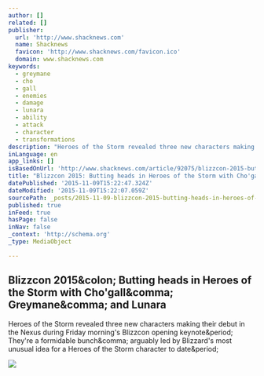 ```yaml
---
author: []
related: []
publisher:
  url: 'http://www.shacknews.com'
  name: Shacknews
  favicon: 'http://www.shacknews.com/favicon.ico'
  domain: www.shacknews.com
keywords:
  - greymane
  - cho
  - gall
  - enemies
  - damage
  - lunara
  - ability
  - attack
  - character
  - transformations
description: "Heroes of the Storm revealed three new characters making their debut in the Nexus during Friday morning's Blizzcon opening keynote. They're a formidable bunch, arguably led by Blizzard's most unusual idea for a Heroes of the Storm character to date."
inLanguage: en
app_links: []
isBasedOnUrl: 'http://www.shacknews.com/article/92075/blizzcon-2015-butting-heads-in-heroes-of-the-storm-with-chogall-greymane-and-lunara'
title: "Blizzcon 2015: Butting heads in Heroes of the Storm with Cho'gall, Greymane, and Lunara"
datePublished: '2015-11-09T15:22:47.324Z'
dateModified: '2015-11-09T15:22:07.059Z'
sourcePath: _posts/2015-11-09-blizzcon-2015-butting-heads-in-heroes-of-the-storm-with-cho.md
published: true
inFeed: true
hasPage: false
inNav: false
_context: 'http://schema.org'
_type: MediaObject

---
```

<article style=""><h1>Blizzcon 2015&amp;colon; Butting heads in Heroes of the Storm with Cho'gall&amp;comma; Greymane&amp;comma; and Lunara</h1><p>Heroes of the Storm revealed three new characters making their debut in the Nexus during Friday morning's Blizzcon opening keynote&amp;period; They're a formidable bunch&amp;comma; arguably led by Blizzard's most unusual idea for a Heroes of the Storm character to date&amp;period;</p><img src="https://s3-us-west-1.amazonaws.com/shacknews/assets/editorial/2015/11/GreymaneSolo.jpg" /></article>